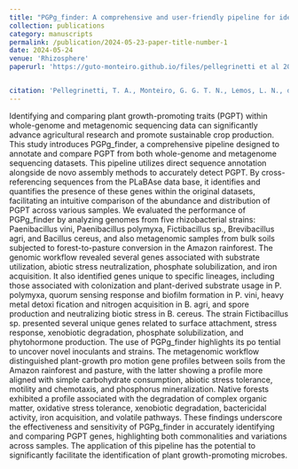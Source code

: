 ```yaml
---
title: "PGPg_finder: A comprehensive and user-friendly pipeline for identifying plant growth-promoting genes in genomic and metagenomic data"
collection: publications
category: manuscripts
permalink: /publication/2024-05-23-paper-title-number-1
date: 2024-05-24
venue: 'Rhizosphere'
paperurl: 'https://guto-monteiro.github.io/files/pellegrinetti et al 2024.pdf'


citation: 'Pellegrinetti, T. A., Monteiro, G. G. T. N., Lemos, L. N., dos Santos, R. A. C., Barros, A. G., & Mendes, L. W. (2024). PGPg_finder: A comprehensive and user-friendly pipeline for identifying plant growth-promoting genes in genomic and metagenomic data. <i>Rhizosphere</i>, 30, 100905.'
---
```


Identifying and comparing plant growth-promoting traits (PGPT) within whole-genome and metagenomic sequencing data can significantly advance agricultural research and promote sustainable crop production. This study introduces PGPg_finder, a comprehensive pipeline designed to annotate and compare PGPT from both whole-genome and metagenome sequencing datasets. This pipeline utilizes direct sequence annotation alongside de novo assembly methods to accurately detect PGPT. By cross-referencing sequences from the PLaBAse data base, it identifies and quantifies the presence of these genes within the original datasets, facilitating an intuitive comparison of the abundance and distribution of PGPT across various samples. We evaluated the performance of PGPg_finder by analyzing genomes from five rhizobacterial strains: Paenibacillus vini, Paenibacillus polymyxa, Fictibacillus sp., Brevibacillus agri, and Bacillus cereus, and also metagenomic samples from bulk soils subjected to forest-to-pasture conversion in the Amazon rainforest. The genomic workflow revealed several genes associated with substrate utilization, abiotic stress neutralization, phosphate solubilization, and iron acquisition. It also identified genes unique to specific lineages, including those associated with colonization and plant-derived substrate usage in P. polymyxa, quorum sensing response and biofilm formation in P. vini, heavy metal detoxi fication and nitrogen acquisition in B. agri, and spore production and neutralizing biotic stress in B. cereus. The strain Fictibacillus sp. presented several unique genes related to surface attachment, stress response, xenobiotic degradation, phosphate solubilization, and phytohormone production. The use of PGPg_finder highlights its po tential to uncover novel inoculants and strains. The metagenomic workflow distinguished plant-growth pro motion gene profiles between soils from the Amazon rainforest and pasture, with the latter showing a profile more aligned with simple carbohydrate consumption, abiotic stress tolerance, motility and chemotaxis, and phosphorus mineralization. Native forests exhibited a profile associated with the degradation of complex organic matter, oxidative stress tolerance, xenobiotic degradation, bactericidal activity, iron acquisition, and volatile pathways. These findings underscore the effectiveness and sensitivity of PGPg_finder in accurately identifying and comparing PGPT genes, highlighting both commonalities and variations across samples. The application of this pipeline has the potential to significantly facilitate the identification of plant growth-promoting microbes.
